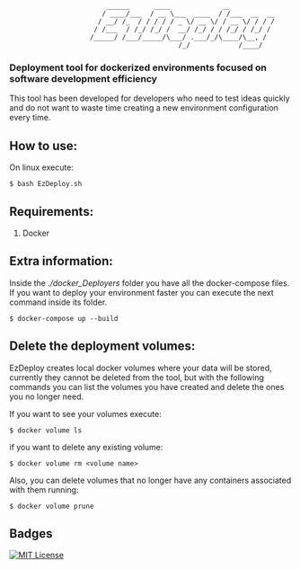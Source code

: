 ```
                        ______      ____             __           
                       / ____/___  / __ \___  ____  / /___  __  __
                      / __/ /_  / / / / / _ \/ __ \/ / __ \/ / / /
                     / /___  / /_/ /_/ /  __/ /_/ / / /_/ / /_/ / 
                    /_____/ /___/_____/\___/ .___/_/\____/\__, /  
                                          /_/            /____/  
```

### Deployment tool for dockerized environments focused on software development efficiency

This tool has been developed for developers who need to test ideas quickly and do not want to waste time creating a new environment configuration every time.

## How to use:
On linux execute:

```
$ bash EzDeploy.sh
```

## Requirements:

1. Docker

## Extra information:
Inside the *./docker_Deployers* folder you have all the docker-compose files. If you want to deploy your environment faster you can execute the next command inside its folder.
```
$ docker-compose up --build
```

## Delete the deployment volumes:

EzDeploy creates local docker volumes where your data will be stored, currently they cannot be deleted from the tool, but with the following commands you can list the volumes you have created and delete the ones you no longer need.

If you want to see your volumes execute:

```
$ docker volume ls
```

if you want to delete any existing volume:

```
$ docker volume rm <volume name>
```

Also, you can delete volumes that no longer have any containers associated with them running:

```
$ docker volume prune
```

## Badges



[![MIT License](https://img.shields.io/badge/License-MIT-green.svg)](https://choosealicense.com/licenses/mit/)